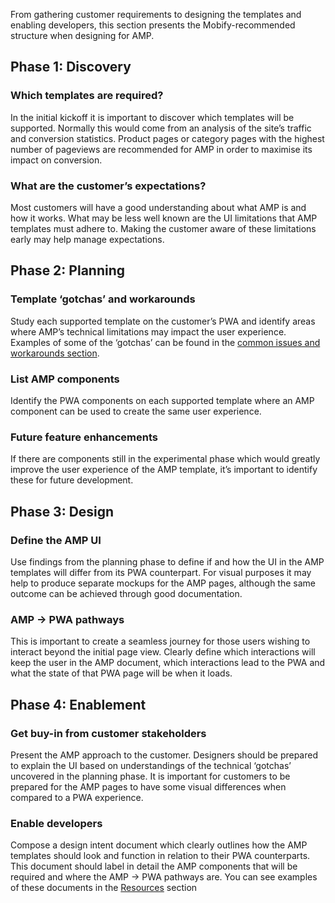 From gathering customer requirements to designing the templates and enabling developers, this section presents the Mobify-recommended structure when designing for AMP.

## Phase 1: Discovery

### Which templates are required?

In the initial kickoff it is important to discover which templates will be supported. Normally this would come from an analysis of the site’s traffic and conversion statistics. Product pages or category pages with the highest number of pageviews are recommended for AMP in order to maximise its impact on conversion.

### What are the customer’s expectations?

Most customers will have a good understanding about what AMP is and how it works. What may be less well known are the UI limitations that AMP templates must adhere to. Making the customer aware of these limitations early may help manage expectations.

## Phase 2: Planning

### Template ‘gotchas’ and workarounds

Study each supported template on the customer’s PWA and identify areas where AMP’s technical limitations may impact the user experience. Examples of some of the ‘gotchas’ can be found in the [common issues and workarounds section](../../designing-for-amp/common-issues-and-workarounds/).

### List AMP components

Identify the PWA components on each supported template where an AMP component can be used to create the same user experience.

### Future feature enhancements

If there are components still in the experimental phase which would greatly improve the user experience of the AMP template, it’s important to identify these for future development.

## Phase 3: Design

### Define the AMP UI

Use findings from the planning phase to define if and how the UI in the AMP templates will differ from its PWA counterpart. For visual purposes it may help to produce separate mockups for the AMP pages, although the same outcome can be achieved through good documentation.

### AMP -> PWA pathways

This is important to create a seamless journey for those users wishing to interact beyond the initial page view. Clearly define which interactions will keep the user in the AMP document, which interactions lead to the PWA and what the state of that PWA page will be when it loads.

## Phase 4: Enablement

### Get buy-in from customer stakeholders

Present the AMP approach to the customer. Designers should be prepared to explain the UI based on understandings of the technical ‘gotchas’ uncovered in the planning phase. It is important for customers to be prepared for the AMP pages to have some visual differences when compared to a PWA experience.

### Enable developers

Compose a design intent document which clearly outlines how the AMP templates should look and function in relation to their PWA counterparts. This document should label in detail the AMP components that will be required and where the AMP -> PWA pathways are. You can see examples of these documents in the [Resources](../../designing-for-amp/resources/) section
